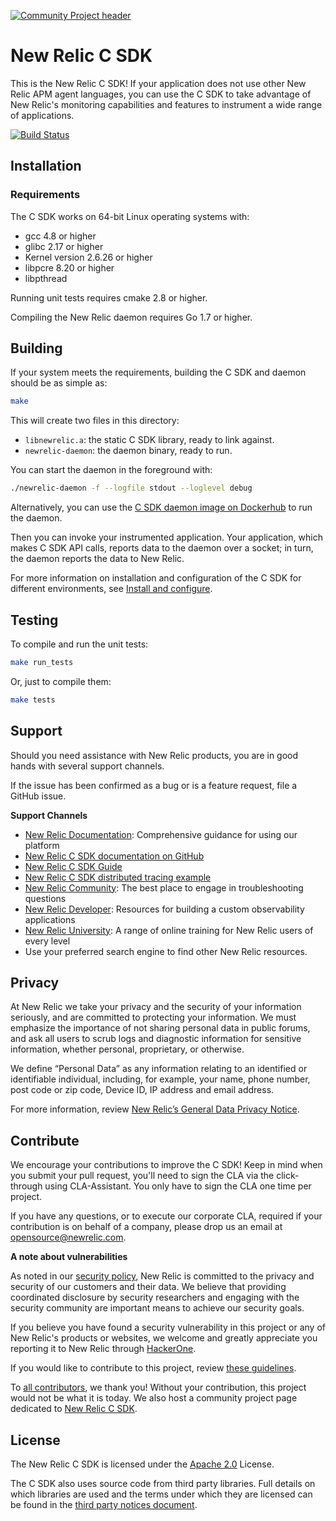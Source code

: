 [![Community Project header](https://github.com/newrelic/open-source-office/raw/master/examples/categories/images/Community_Project.png)](https://github.com/newrelic/open-source-office/blob/master/examples/categories/index.md#community-project)

# New Relic C SDK

This is the New Relic C SDK! If your application does not use other New Relic 
APM agent languages, you can use the C SDK to take advantage of New Relic's
monitoring capabilities and features to instrument a wide range of applications.

[![Build Status](https://travis-ci.org/newrelic/c-sdk.svg?branch=master)](https://travis-ci.org/newrelic/c-sdk)

## Installation

### Requirements

The C SDK works on 64-bit Linux operating systems with:

* gcc 4.8 or higher
* glibc 2.17 or higher
* Kernel version 2.6.26 or higher
* libpcre 8.20 or higher
* libpthread

Running unit tests requires cmake 2.8 or higher.

Compiling the New Relic daemon requires Go 1.7 or higher.

<!-- ## Getting Started

>[Simple steps to start working with the software similar to a "Hello World"] -->

## Building

If your system meets the requirements, building the C SDK and 
daemon should be as simple as:

```sh
make
```

This will create two files in this directory:

* `libnewrelic.a`: the static C SDK library, ready to link against.
* `newrelic-daemon`: the daemon binary, ready to run.

You can start the daemon in the foreground with:

```sh
./newrelic-daemon -f --logfile stdout --loglevel debug
```

Alternatively, you can use the [C SDK daemon image on
Dockerhub](https://hub.docker.com/r/newrelic/c-daemon) to run the daemon.

Then you can invoke your instrumented application.  Your application,
which makes C SDK API calls, reports data to the daemon over a socket;
in turn, the daemon reports the data to New Relic.

For more information on installation and configuration of the C SDK for
different environments, see [Install and configure](https://docs.newrelic.com/docs/agents/c-sdk/install-configure).

## Testing

To compile and run the unit tests:

```sh
make run_tests
```

Or, just to compile them:

```sh
make tests
```

## Support

Should you need assistance with New Relic products, you are in good hands with several support channels.

If the issue has been confirmed as a bug or is a feature request, file a GitHub issue.

**Support Channels**

* [New Relic Documentation](https://docs.newrelic.com/docs/c-sdk-table-contents): Comprehensive guidance for using our platform
* [New Relic C SDK documentation on GitHub](https://newrelic.github.io/c-sdk/index.html)
* [New Relic C SDK Guide](https://github.com/newrelic/c-sdk/blob/master/GUIDE.md)
* [New Relic C SDK distributed tracing example](https://github.com/newrelic/c-dt-example)
* [New Relic Community](https://discuss.newrelic.com/c/build-on-new-relic/Open-Source-Agents-SDKs): The best place to engage in troubleshooting questions
* [New Relic Developer](https://developer.newrelic.com/): Resources for building a custom observability applications
* [New Relic University](https://learn.newrelic.com/): A range of online training for New Relic users of every level
* Use your preferred search engine to find other New Relic resources.

## Privacy
At New Relic we take your privacy and the security of your information seriously, and are committed to protecting your information. We must emphasize the importance of not sharing personal data in public forums, and ask all users to scrub logs and diagnostic information for sensitive information, whether personal, proprietary, or otherwise.

We define “Personal Data” as any information relating to an identified or identifiable individual, including, for example, your name, phone number, post code or zip code, Device ID, IP address and email address.

For more information, review [New Relic’s General Data Privacy Notice](https://newrelic.com/termsandconditions/privacy).

## Contribute

We encourage your contributions to improve the C SDK! Keep in mind when you submit your pull request, you'll need to sign the CLA via the click-through using CLA-Assistant. You only have to sign the CLA one time per project.

If you have any questions, or to execute our corporate CLA, required if your contribution is on behalf of a company,  please drop us an email at opensource@newrelic.com.

**A note about vulnerabilities**

As noted in our [security policy](https://github.com/newrelic/c-sdk/security/policy), New Relic is committed to the privacy and security of our customers and their data. We believe that providing coordinated disclosure by security researchers and engaging with the security community are important means to achieve our security goals.

If you believe you have found a security vulnerability in this project or any of New Relic's products or websites, we welcome and greatly appreciate you reporting it to New Relic through [HackerOne](https://hackerone.com/newrelic).

If you would like to contribute to this project, review [these guidelines](./CONTRIBUTING.md).

To [all contributors](https://github.com/newrelic/c-sdk/graphs/contributors), we thank you!  Without your contribution, this project would not be what it is today.  We also host a community project page dedicated to [New Relic C SDK](https://opensource.newrelic.com/projects/newrelic/c-sdk).

## License
The New Relic C SDK is licensed under the [Apache 2.0](http://apache.org/licenses/LICENSE-2.0.txt) License.

The C SDK also uses source code from third party libraries. Full details on
which libraries are used and the terms under which they are licensed can be
found in the 
[third party notices document](https://github.com/newrelic/c-sdk/tree/master/THIRD_PARTY_NOTICES.md).
